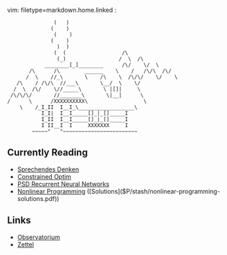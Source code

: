 vim: filetype=markdown.home.linked :

				   (   )
				  (    )
				   (    )
				  (    )
				    )  )
				   (  (                  /\
				    (_)                 /  \  /\
			    ________[_]________      /\/    \/  \
		   /\      /\        ______    \    /   /\/\  /\/
		  /  \    //_\       \    /\    \  /\/\/    \/    \
	   /\    / /\/\  //___\       \__/  \    \/
	  /  \  /\/    \//_____\       \ |[]|     \
	 /\/\/\/       //_______\       \|__|      \
	/      \      /XXXXXXXXXX\                  \
		\    /_I_II  I__I_\__________________\
		       I_I|  I__I_____[]_|_[]_____I
		       I_II  I__I_____[]_|_[]_____I
		       I II__I  I     XXXXXXX     I
		    ~~~~~"   "~~~~~~~~~~~~~~~~~~~~~~~~

 ## Currently Reading

 - [Sprechendes Denken]($P/stash/sprechendes_denken.marks.md)
 - [Constrained Optim]($P/stash/constrained-opt-text.marks.md)
 - [PSD Recurrent Neural Networks]($P/stash/psd_recurrent_nn.pdf)
 - [Nonlinear Programming]($P/stash/nonlinear-programming.pdf) ([Solutions]($P/stash/nonlinear-programming-solutions.pdf))

 ## Links

 - [Observatorium](Observatorium.md)
 - [Zettel](Kasten.md)
